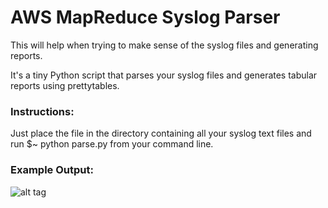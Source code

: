 # AWS MapReduce Syslog Parser

This will help when trying to make sense of the syslog files and generating reports.
 
It's a tiny Python script that parses your syslog files and generates tabular reports using prettytables.
  
### Instructions:
Just place the file in the directory containing all your syslog text files and run $~ python parse.py from your command line.
 
### Example Output:
![alt tag](https://raw.github.com/keithxm23/AWS-MR-syslog-parser/master/prettytables.PNG)